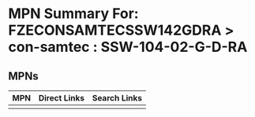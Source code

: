 



# MPN Summary For: FZECONSAMTECSSW142GDRA > con-samtec : SSW-104-02-G-D-RA

## MPNs
  

|MPN|Direct Links|Search Links|
| :--- | :--- | :--- |
||||
